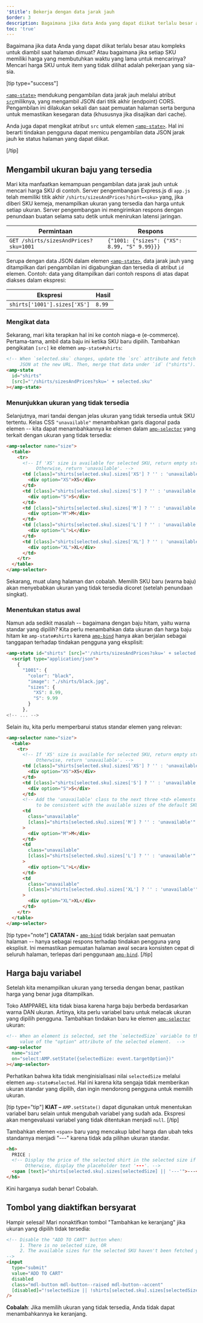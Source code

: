 ```yaml
---
'$title': Bekerja dengan data jarak jauh
$order: 3
description: Bagaimana jika data Anda yang dapat diikat terlalu besar atau kompleks untuk diambil saat halaman dimuat? Atau bagaimana jika setiap SKU memiliki harga yang membutuhkan ....
toc: 'true'
---
```


Bagaimana jika data Anda yang dapat diikat terlalu besar atau kompleks untuk diambil saat halaman dimuat? Atau bagaimana jika setiap SKU memiliki harga yang membutuhkan waktu yang lama untuk mencarinya? Mencari harga SKU untuk item yang tidak dilihat adalah pekerjaan yang sia-sia.

[tip type="success"]

[`<amp-state>`](../../../../documentation/components/reference/amp-bind.md#state) mendukung pengambilan data jarak jauh melalui atribut [`src`](../../../../documentation/components/reference/amp-bind.md#attributes)miliknya, yang mengambil JSON dari titik akhir (endpoint) CORS. Pengambilan ini dilakukan sekali dan saat pemuatan halaman serta berguna untuk memastikan kesegaran data (khususnya jika disajikan dari cache).

Anda juga dapat mengikat atribut `src` untuk elemen [`<amp-state>`](../../../../documentation/components/reference/amp-bind.md#state). Hal ini berarti tindakan pengguna dapat memicu pengambilan data JSON jarak jauh ke status halaman yang dapat diikat.

[/tip]

## Mengambil ukuran baju yang tersedia

Mari kita manfaatkan kemampuan pengambilan data jarak jauh untuk mencari harga SKU di contoh. Server pengembangan Express.js di `app.js` telah memiliki titik akhir `/shirts/sizesAndPrices?shirt=<sku>` yang, jika diberi SKU kemeja, menampilkan ukuran yang tersedia dan harga untuk setiap ukuran. Server pengembangan ini mengirimkan respons dengan penundaan buatan selama satu detik untuk menirukan latensi jaringan.

| Permintaan                            | Respons                                      |
| ------------------------------------- | -------------------------------------------- |
| `GET /shirts/sizesAndPrices?sku=1001` | `{"1001: {"sizes": {"XS": 8.99, "S" 9.99}}}` |

Serupa dengan data JSON dalam elemen [`<amp-state>`](../../../../documentation/components/reference/amp-bind.md#state), data jarak jauh yang ditampilkan dari pengambilan ini digabungkan dan tersedia di atribut `id` elemen. Contoh: data yang ditampilkan dari contoh respons di atas dapat diakses dalam ekspresi:

| Ekspresi                     | Hasil  |
| ---------------------------- | ------ |
| `shirts['1001'].sizes['XS']` | `8.99` |

### Mengikat data

Sekarang, mari kita terapkan hal ini ke contoh niaga-e (e-commerce). Pertama-tama, ambil data baju ini ketika SKU baru dipilih. Tambahkan pengikatan `[src]` ke elemen `amp-state#shirts`:

```html
<!-- When `selected.sku` changes, update the `src` attribute and fetch
     JSON at the new URL. Then, merge that data under `id` ("shirts"). -->
<amp-state
  id="shirts"
  [src]="'/shirts/sizesAndPrices?sku=' + selected.sku"
></amp-state>
```

### Menunjukkan ukuran yang tidak tersedia

Selanjutnya, mari tandai dengan jelas ukuran yang tidak tersedia untuk SKU tertentu. Kelas CSS `"unavailable"` menambahkan garis diagonal pada elemen -- kita dapat menambahkannya ke elemen dalam [`amp-selector`](../../../../documentation/components/reference/amp-selector.md) yang terkait dengan ukuran yang tidak tersedia:

```html
<amp-selector name="size">
  <table>
    <tr>
      <!-- If 'XS' size is available for selected SKU, return empty string.
           Otherwise, return 'unavailable'. -->
      <td [class]="shirts[selected.sku].sizes['XS'] ? '' : 'unavailable'">
        <div option="XS">XS</div>
      </td>
      <td [class]="shirts[selected.sku].sizes['S'] ? '' : 'unavailable'">
        <div option="S">S</div>
      </td>
      <td [class]="shirts[selected.sku].sizes['M'] ? '' : 'unavailable'">
        <div option="M">M</div>
      </td>
      <td [class]="shirts[selected.sku].sizes['L'] ? '' : 'unavailable'">
        <div option="L">L</div>
      </td>
      <td [class]="shirts[selected.sku].sizes['XL'] ? '' : 'unavailable'">
        <div option="XL">XL</div>
      </td>
    </tr>
  </table>
</amp-selector>
```

Sekarang, muat ulang halaman dan cobalah. Memilih SKU baru (warna baju) akan menyebabkan ukuran yang tidak tersedia dicoret (setelah penundaan singkat).

### Menentukan status awal

Namun ada sedikit masalah -- bagaimana dengan baju hitam, yaitu warna standar yang dipilih? Kita perlu menambahkan data ukuran dan harga baju hitam ke `amp-state#shirts` karena [`amp-bind`](../../../../documentation/components/reference/amp-bind.md) hanya akan berjalan sebagai tanggapan terhadap tindakan pengguna yang eksplisit:

```html
<amp-state id="shirts" [src]="'/shirts/sizesAndPrices?sku=' + selected.sku">
  <script type="application/json">
    {
      "1001": {
        "color": "black",
        "image": "./shirts/black.jpg",
        "sizes": {
          "XS": 8.99,
          "S": 9.99
        }
      },
<!-- ... -->
```

Selain itu, kita perlu memperbarui status standar elemen yang relevan:

```html
<amp-selector name="size">
  <table>
    <tr>
      <!-- If 'XS' size is available for selected SKU, return empty string.
           Otherwise, return 'unavailable'. -->
      <td [class]="shirts[selected.sku].sizes['XS'] ? '' : 'unavailable'">
        <div option="XS">XS</div>
      </td>
      <td [class]="shirts[selected.sku].sizes['S'] ? '' : 'unavailable'">
        <div option="S">S</div>
      </td>
      <!-- Add the 'unavailable' class to the next three <td> elements
           to be consistent with the available sizes of the default SKU. -->
      <td
        class="unavailable"
        [class]="shirts[selected.sku].sizes['M'] ? '' : 'unavailable'"
      >
        <div option="M">M</div>
      </td>
      <td
        class="unavailable"
        [class]="shirts[selected.sku].sizes['L'] ? '' : 'unavailable'"
      >
        <div option="L">L</div>
      </td>
      <td
        class="unavailable"
        [class]="shirts[selected.sku].sizes['XL'] ? '' : 'unavailable'"
      >
        <div option="XL">XL</div>
      </td>
    </tr>
  </table>
</amp-selector>
```

[tip type="note"] **CATATAN -** [`amp-bind`](../../../../documentation/components/reference/amp-bind.md) tidak berjalan saat pemuatan halaman -- hanya sebagai respons terhadap tindakan pengguna yang eksplisit. Ini memastikan pemuatan halaman awal secara konsisten cepat di seluruh halaman, terlepas dari penggunaan [`amp-bind`](../../../../documentation/components/reference/amp-bind.md). [/tip]

## Harga baju variabel

Setelah kita menampilkan ukuran yang tersedia dengan benar, pastikan harga yang benar juga ditampilkan.

Toko AMPPAREL kita tidak biasa karena harga baju berbeda berdasarkan warna DAN ukuran. Artinya, kita perlu variabel baru untuk melacak ukuran yang dipilih pengguna. Tambahkan tindakan baru ke elemen [`amp-selector`](../../../../documentation/components/reference/amp-selector.md) ukuran:

```html
<!-- When an element is selected, set the `selectedSize` variable to the
     value of the "option" attribute of the selected element.  -->
<amp-selector
  name="size"
  on="select:AMP.setState({selectedSize: event.targetOption})"
></amp-selector>
```

Perhatikan bahwa kita tidak menginisialisasi nilai `selectedSize` melalui elemen `amp-state#selected`. Hal ini karena kita sengaja tidak memberikan ukuran standar yang dipilih, dan ingin mendorong pengguna untuk memilih ukuran.

[tip type="tip"] **KIAT –** `AMP.setState()` dapat digunakan untuk menentukan variabel baru selain untuk mengubah variabel yang sudah ada. Ekspresi akan mengevaluasi variabel yang tidak ditentukan menjadi `null`. [/tip]

Tambahkan elemen `<span>` baru yang mencakup label harga dan ubah teks standarnya menjadi "---" karena tidak ada pilihan ukuran standar.

```html
<h6>
  PRICE :
  <!-- Display the price of the selected shirt in the selected size if available.
       Otherwise, display the placeholder text '---'. -->
  <span [text]="shirts[selected.sku].sizes[selectedSize] || '---'">---</span>
</h6>
```

Kini harganya sudah benar! Cobalah.

## Tombol yang diaktifkan bersyarat

Hampir selesai! Mari nonaktifkan tombol "Tambahkan ke keranjang" jika ukuran yang dipilih tidak tersedia:

```html
<!-- Disable the "ADD TO CART" button when:
     1. There is no selected size, OR
     2. The available sizes for the selected SKU haven't been fetched yet
-->
<input
  type="submit"
  value="ADD TO CART"
  disabled
  class="mdl-button mdl-button--raised mdl-button--accent"
  [disabled]="!selectedSize || !shirts[selected.sku].sizes[selectedSize]"
/>
```

**Cobalah**: Jika memilih ukuran yang tidak tersedia, Anda tidak dapat menambahkannya ke keranjang.
